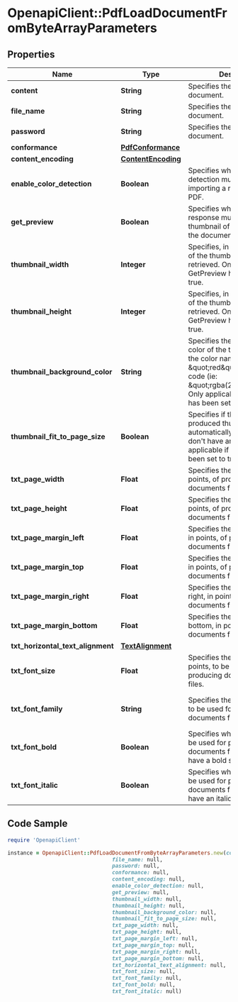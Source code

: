 # OpenapiClient::PdfLoadDocumentFromByteArrayParameters

## Properties

Name | Type | Description | Notes
------------ | ------------- | ------------- | -------------
**content** | **String** | Specifies the data of the document. | 
**file_name** | **String** | Specifies the name of the document. | [optional] 
**password** | **String** | Specifies the password of the document. | [optional] 
**conformance** | [**PdfConformance**](PdfConformance.md) |  | [optional] 
**content_encoding** | [**ContentEncoding**](ContentEncoding.md) |  | [optional] 
**enable_color_detection** | **Boolean** | Specifies whether color detection must be used while importing a raster format to PDF. | [optional] [default to false]
**get_preview** | **Boolean** | Specifies whether the response must contain a thumbnail of the first page of the document. | [optional] [default to false]
**thumbnail_width** | **Integer** | Specifies, in pixels, the width of the thumbnail to be retrieved. Only applicable if GetPreview has been set to true. | [optional] [default to 140]
**thumbnail_height** | **Integer** | Specifies, in pixels, the height of the thumbnail to be retrieved.  Only applicable if GetPreview has been set to true. | [optional] [default to 220]
**thumbnail_background_color** | **String** | Specifies the background color of the thumbnail, using the color name (ie: \&quot;red\&quot;) or its RGBa code (ie: \&quot;rgba(255,0,0,1)\&quot;).   Only applicable if GetPreview has been set to true. | [optional] [default to &#39;rgba(0,0,0,0)&#39;]
**thumbnail_fit_to_page_size** | **Boolean** | Specifies if the size of the produced thumbnail is automatically adjusted to don&#39;t have any margin.  Only applicable if GetPreview has been set to true. | [optional] [default to true]
**txt_page_width** | **Float** | Specifies the page width, in points, of produced documents from txt files. | [optional] [default to 595]
**txt_page_height** | **Float** | Specifies the page height, in points, of produced documents from txt files. | [optional] [default to 842]
**txt_page_margin_left** | **Float** | Specifies the page margin left, in points, of produced documents from txt files. | [optional] [default to 10]
**txt_page_margin_top** | **Float** | Specifies the page margin top, in points, of produced documents from txt files. | [optional] [default to 10]
**txt_page_margin_right** | **Float** | Specifies the page margin right, in points, of produced documents from txt files. | [optional] [default to 10]
**txt_page_margin_bottom** | **Float** | Specifies the page margin bottom, in points, of produced documents from txt files. | [optional] [default to 10]
**txt_horizontal_text_alignment** | [**TextAlignment**](TextAlignment.md) |  | [optional] 
**txt_font_size** | **Float** | Specifies the text size, in points, to be used for producing documents from txt files. | [optional] [default to 12]
**txt_font_family** | **String** | Specifies the name of the font to be used for producing documents from txt files. | [optional] [default to &#39;Arial Unicode MS&#39;]
**txt_font_bold** | **Boolean** | Specifies whether the font to be used for producing documents from txt files must have a bold style. | [optional] [default to false]
**txt_font_italic** | **Boolean** | Specifies whether the font to be used for producing documents from txt files must have an italic style. | [optional] [default to false]

## Code Sample

```ruby
require 'OpenapiClient'

instance = OpenapiClient::PdfLoadDocumentFromByteArrayParameters.new(content: null,
                                 file_name: null,
                                 password: null,
                                 conformance: null,
                                 content_encoding: null,
                                 enable_color_detection: null,
                                 get_preview: null,
                                 thumbnail_width: null,
                                 thumbnail_height: null,
                                 thumbnail_background_color: null,
                                 thumbnail_fit_to_page_size: null,
                                 txt_page_width: null,
                                 txt_page_height: null,
                                 txt_page_margin_left: null,
                                 txt_page_margin_top: null,
                                 txt_page_margin_right: null,
                                 txt_page_margin_bottom: null,
                                 txt_horizontal_text_alignment: null,
                                 txt_font_size: null,
                                 txt_font_family: null,
                                 txt_font_bold: null,
                                 txt_font_italic: null)
```


